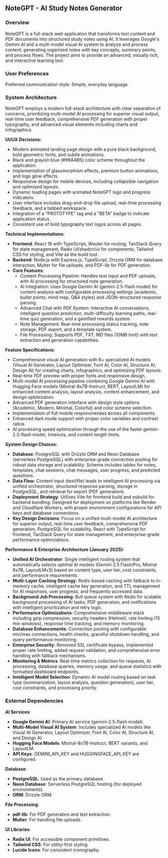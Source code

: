 ## NoteGPT - AI Study Notes Generator

### Overview
NoteGPT is a full-stack web application that transforms text content and PDF documents into structured study notes using AI. It leverages Google's Gemini AI and a multi-model visual AI system to analyze and process content, generating organized notes with key concepts, summary points, and process flows. The project aims to provide an advanced, visually rich, and interactive learning tool.

### User Preferences
Preferred communication style: Simple, everyday language.

### System Architecture
NoteGPT employs a modern full-stack architecture with clear separation of concerns, prioritizing multi-model AI processing for superior visual output, real-time user feedback, comprehensive PDF generation with proper typography, and advanced visual elements including charts and infographics.

**UI/UX Decisions:**
- Modern animated landing page design with a pure black background, bold geometric fonts, and subtle animations.
- Black and grayish blue (#99AAB5) color scheme throughout the application.
- Implementation of glassmorphism effects, premium button animations, and logo glow effects.
- Responsive design for mobile devices, including collapsible navigation and optimized layouts.
- Dynamic loading pages with animated NoteGPT logo and progress indicators.
- User interface includes drag-and-drop file upload, real-time processing feedback, and a tabbed workspace.
- Integration of a "PROTOTYPE" tag and a "BETA" badge to indicate application status.
- Consistent use of bold typography text logos across all pages.

**Technical Implementations:**
- **Frontend**: React 18 with TypeScript, Wouter for routing, TanStack Query for state management, Radix UI/shadcn/ui for components, Tailwind CSS for styling, and Vite as the build tool.
- **Backend**: Node.js with Express.js, TypeScript, Drizzle ORM for database interaction, Multer for file uploads, and PDF-lib for PDF generation.
- **Core Features**:
    - Content Processing Pipeline: Handles text input and PDF uploads, with AI processing for structured note generation.
    - AI Integration: Uses Google Gemini AI (gemini-2.5-flash model) for content analysis with configurable processing settings (academic, bullet points, mind map, Q&A styles) and JSON-structured response parsing.
    - Advanced Chat with PDF System: Interactive AI conversations, intelligent question prediction, multi-difficulty learning paths, real-time quiz generation, and a gamified rewards system.
    - Note Management: Real-time processing status tracking, note storage, PDF export, and a template system.
    - File Processing: Supports PDF, TXT, MD files (10MB limit) with text extraction and generation capabilities.

**Feature Specifications:**
- Comprehensive visual AI generation with 6+ specialized AI models (Visual AI Generator, Layout Optimizer, Font AI, Color AI, Structure AI, Design AI) for creating charts, infographics, and optimizing PDF layouts.
- Real-time PDF preview with proper fonts and responsive design.
- Multi-model AI processing pipeline combining Google Gemini AI with Hugging Face models (Mixtral-8x7B-Instruct, BERT, LayoutLM) for enhanced content analysis, layout analysis, content enhancement, and design optimization.
- Advanced PDF generation interface with design style options (Academic, Modern, Minimal, Colorful) and color scheme selection.
- Implementation of full mobile responsiveness across all components.
- Enhanced dark mode support with proper color variables and contrast ratios.
- AI processing speed optimization through the use of the faster gemini-2.5-flash model, timeouts, and content length limits.

**System Design Choices:**
- **Database**: PostgreSQL with Drizzle ORM and Neon Database (serverless PostgreSQL) with enterprise-grade connection pooling for robust data storage and scalability. Schema includes tables for notes, templates, chat sessions, chat messages, user progress, and predicted questions.
- **Data Flow**: Content input (text/file) leads to intelligent AI processing via unified orchestrator, structured response parsing, storage in PostgreSQL, and retrieval for export (PDF generation).
- **Deployment Strategy**: Utilizes Vite for frontend build and esbuild for backend bundling. Designed for deployment on platforms like Render and Cloudflare Workers, with proper environment configurations for API keys and database connections.
- **Key Design Decisions**: Focus on a unified multi-model AI architecture for superior output, real-time user feedback, comprehensive PDF generation, PostgreSQL for scalability, React with TypeScript for frontend, TanStack Query for state management, and enterprise-grade performance optimizations.

**Performance & Enterprise Architecture (January 2025):**
- **Unified AI Orchestrator**: Single intelligent routing system that automatically selects optimal AI models (Gemini 2.5 Flash/Pro, Mixtral 8x7B, LayoutLMv3) based on content type, user tier, cost constraints, and performance requirements.
- **Multi-Layer Caching Strategy**: Redis-based caching with fallback to in-memory cache, intelligent cache key generation, and TTL management for AI responses, user progress, and frequently accessed data.
- **Background Job Processing**: Bull queue system with Redis for scalable background processing of AI tasks, PDF generation, and notifications with intelligent prioritization and retry logic.
- **Performance Optimizations**: Comprehensive middleware stack including gzip compression, security headers (Helmet), rate limiting (15 min windows), response time tracking, and memory monitoring.
- **Database Enhancements**: Connection pooling with configurable min/max connections, health checks, graceful shutdown handling, and query performance monitoring.
- **Enterprise Security**: Removed SSL certificate bypass, implemented proper rate limiting, added request validation, and comprehensive error handling with fallback mechanisms.
- **Monitoring & Metrics**: Real-time metrics collection for requests, AI processing, database queries, memory usage, and queue statistics with formatted dashboard endpoints.
- **Intelligent Model Selection**: Dynamic AI model routing based on task type (summarization, layout analysis, question generation), user tier, cost constraints, and processing priority.

### External Dependencies
**AI Services**:
- **Google Gemini AI**: Primary AI service (gemini-2.5-flash model).
- **Multi-Model Visual AI System**: Includes specialized AI models like Visual AI Generator, Layout Optimizer, Font AI, Color AI, Structure AI, and Design AI.
- **Hugging Face Models**: Mixtral-8x7B-Instruct, BERT variants, and LayoutLM.
- **API Keys**: GEMINI_API_KEY and HUGGINGFACE_API_KEY are configured.

**Database**:
- **PostgreSQL**: Used as the primary database.
- **Neon Database**: Serverless PostgreSQL hosting (for deployed environments).
- **ORM**: Drizzle ORM.

**File Processing**:
- **pdf-lib**: For PDF generation and text extraction.
- **Multer**: For handling file uploads.

**UI Libraries**:
- **Radix UI**: For accessible component primitives.
- **Tailwind CSS**: For utility-first styling.
- **Lucide Icons**: For consistent iconography.